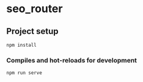 # seo_router

## Project setup
```
npm install
```

### Compiles and hot-reloads for development
```
npm run serve
```
